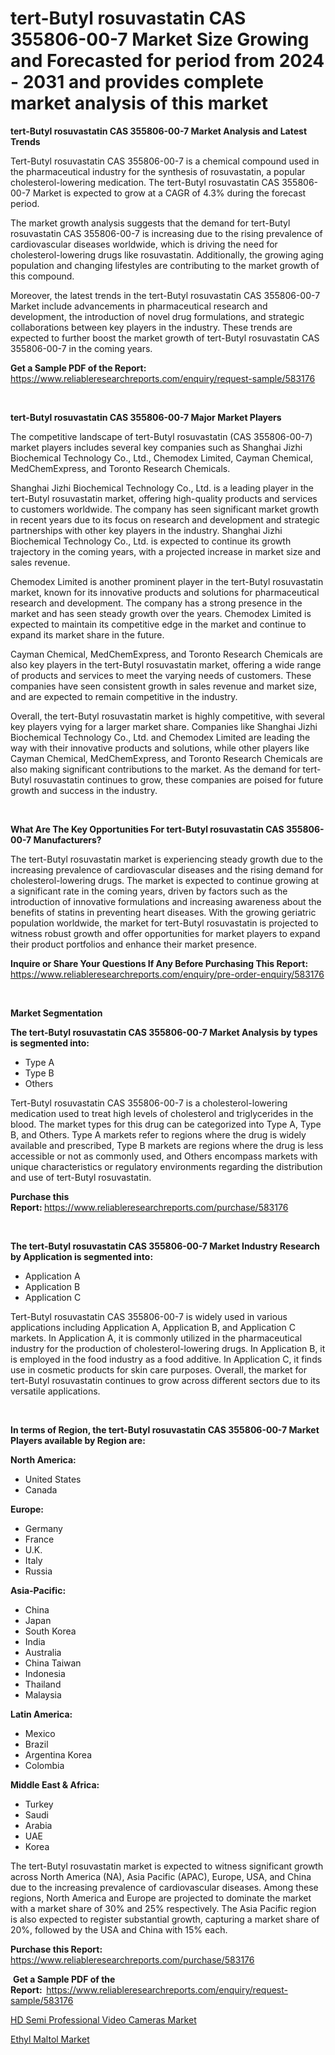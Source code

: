 <p><h1>tert-Butyl rosuvastatin CAS 355806-00-7 Market Size Growing and Forecasted for period from 2024 - 2031 and provides complete market analysis of this market</h1></p><p><strong>tert-Butyl rosuvastatin CAS 355806-00-7 Market Analysis and Latest Trends</strong></p>
<p><p>Tert-Butyl rosuvastatin CAS 355806-00-7 is a chemical compound used in the pharmaceutical industry for the synthesis of rosuvastatin, a popular cholesterol-lowering medication. The tert-Butyl rosuvastatin CAS 355806-00-7 Market is expected to grow at a CAGR of 4.3% during the forecast period. </p><p>The market growth analysis suggests that the demand for tert-Butyl rosuvastatin CAS 355806-00-7 is increasing due to the rising prevalence of cardiovascular diseases worldwide, which is driving the need for cholesterol-lowering drugs like rosuvastatin. Additionally, the growing aging population and changing lifestyles are contributing to the market growth of this compound.</p><p>Moreover, the latest trends in the tert-Butyl rosuvastatin CAS 355806-00-7 Market include advancements in pharmaceutical research and development, the introduction of novel drug formulations, and strategic collaborations between key players in the industry. These trends are expected to further boost the market growth of tert-Butyl rosuvastatin CAS 355806-00-7 in the coming years.</p></p>
<p><strong>Get a Sample PDF of the Report:&nbsp;</strong> <a href="https://www.reliableresearchreports.com/enquiry/request-sample/583176">https://www.reliableresearchreports.com/enquiry/request-sample/583176</a></p>
<p>&nbsp;</p>
<p><strong>tert-Butyl rosuvastatin CAS 355806-00-7 Major Market Players</strong></p>
<p><p>The competitive landscape of tert-Butyl rosuvastatin (CAS 355806-00-7) market players includes several key companies such as Shanghai Jizhi Biochemical Technology Co., Ltd., Chemodex Limited, Cayman Chemical, MedChemExpress, and Toronto Research Chemicals.</p><p>Shanghai Jizhi Biochemical Technology Co., Ltd. is a leading player in the tert-Butyl rosuvastatin market, offering high-quality products and services to customers worldwide. The company has seen significant market growth in recent years due to its focus on research and development and strategic partnerships with other key players in the industry. Shanghai Jizhi Biochemical Technology Co., Ltd. is expected to continue its growth trajectory in the coming years, with a projected increase in market size and sales revenue.</p><p>Chemodex Limited is another prominent player in the tert-Butyl rosuvastatin market, known for its innovative products and solutions for pharmaceutical research and development. The company has a strong presence in the market and has seen steady growth over the years. Chemodex Limited is expected to maintain its competitive edge in the market and continue to expand its market share in the future.</p><p>Cayman Chemical, MedChemExpress, and Toronto Research Chemicals are also key players in the tert-Butyl rosuvastatin market, offering a wide range of products and services to meet the varying needs of customers. These companies have seen consistent growth in sales revenue and market size, and are expected to remain competitive in the industry.</p><p>Overall, the tert-Butyl rosuvastatin market is highly competitive, with several key players vying for a larger market share. Companies like Shanghai Jizhi Biochemical Technology Co., Ltd. and Chemodex Limited are leading the way with their innovative products and solutions, while other players like Cayman Chemical, MedChemExpress, and Toronto Research Chemicals are also making significant contributions to the market. As the demand for tert-Butyl rosuvastatin continues to grow, these companies are poised for future growth and success in the industry.</p></p>
<p>&nbsp;</p>
<p><strong>What Are The Key Opportunities For tert-Butyl rosuvastatin CAS 355806-00-7 Manufacturers?</strong></p>
<p><p>The tert-Butyl rosuvastatin market is experiencing steady growth due to the increasing prevalence of cardiovascular diseases and the rising demand for cholesterol-lowering drugs. The market is expected to continue growing at a significant rate in the coming years, driven by factors such as the introduction of innovative formulations and increasing awareness about the benefits of statins in preventing heart diseases. With the growing geriatric population worldwide, the market for tert-Butyl rosuvastatin is projected to witness robust growth and offer opportunities for market players to expand their product portfolios and enhance their market presence.</p></p>
<p><strong>Inquire or Share Your Questions If Any Before Purchasing This Report:</strong> <a href="https://www.reliableresearchreports.com/enquiry/pre-order-enquiry/583176">https://www.reliableresearchreports.com/enquiry/pre-order-enquiry/583176</a></p>
<p>&nbsp;</p>
<p><strong>Market Segmentation</strong></p>
<p><strong>The tert-Butyl rosuvastatin CAS 355806-00-7 Market Analysis by types is segmented into:</strong></p>
<p><ul><li>Type A</li><li>Type B</li><li>Others</li></ul></p>
<p><p>Tert-Butyl rosuvastatin CAS 355806-00-7 is a cholesterol-lowering medication used to treat high levels of cholesterol and triglycerides in the blood. The market types for this drug can be categorized into Type A, Type B, and Others. Type A markets refer to regions where the drug is widely available and prescribed, Type B markets are regions where the drug is less accessible or not as commonly used, and Others encompass markets with unique characteristics or regulatory environments regarding the distribution and use of tert-Butyl rosuvastatin.</p></p>
<p><strong>Purchase this Report:&nbsp;</strong><a href="https://www.reliableresearchreports.com/purchase/583176">https://www.reliableresearchreports.com/purchase/583176</a></p>
<p>&nbsp;</p>
<p><strong>The tert-Butyl rosuvastatin CAS 355806-00-7 Market Industry Research by Application is segmented into:</strong></p>
<p><ul><li>Application A</li><li>Application B</li><li>Application C</li></ul></p>
<p><p>Tert-Butyl rosuvastatin CAS 355806-00-7 is widely used in various applications including Application A, Application B, and Application C markets. In Application A, it is commonly utilized in the pharmaceutical industry for the production of cholesterol-lowering drugs. In Application B, it is employed in the food industry as a food additive. In Application C, it finds use in cosmetic products for skin care purposes. Overall, the market for tert-Butyl rosuvastatin continues to grow across different sectors due to its versatile applications.</p></p>
<p>&nbsp;</p>
<p><strong>In terms of Region, the tert-Butyl rosuvastatin CAS 355806-00-7 Market Players available by Region are:</strong></p>
<p>
    <p> <strong> North America: </strong>
        <ul>
            <li>United States</li>
            <li>Canada</li>
        </ul>
        </p> 
    <p> <strong> Europe: </strong>
        <ul>
            <li>Germany</li>
            <li>France</li>
            <li>U.K.</li>
            <li>Italy</li>
            <li>Russia</li>
        </ul>
        </p> 
    <p> <strong> Asia-Pacific: </strong>
        <ul>
            <li>China</li>
            <li>Japan</li>
            <li>South Korea</li>
            <li>India</li>
            <li>Australia</li>
            <li>China Taiwan</li>
            <li>Indonesia</li>
            <li>Thailand</li>
            <li>Malaysia</li>
        </ul>
        </p> 
    <p> <strong> Latin America: </strong>
        <ul>
            <li>Mexico</li>
            <li>Brazil</li>
            <li>Argentina Korea</li>
            <li>Colombia</li>
        </ul>
        </p> 
    <p> <strong> Middle East & Africa: </strong>
        <ul>
            <li>Turkey</li>
            <li>Saudi</li>
            <li>Arabia</li>
            <li>UAE</li>
            <li>Korea</li>
        </ul>
    </p>
    </p>
<p><p>The tert-Butyl rosuvastatin market is expected to witness significant growth across North America (NA), Asia Pacific (APAC), Europe, USA, and China due to the increasing prevalence of cardiovascular diseases. Among these regions, North America and Europe are projected to dominate the market with a market share of 30% and 25% respectively. The Asia Pacific region is also expected to register substantial growth, capturing a market share of 20%, followed by the USA and China with 15% each.</p></p>
<p><strong>Purchase this Report: </strong><a href="https://www.reliableresearchreports.com/purchase/583176">https://www.reliableresearchreports.com/purchase/583176</a></p>
<p>&nbsp;<strong>Get a Sample PDF of the Report:&nbsp;&nbsp;</strong><a href="https://www.reliableresearchreports.com/enquiry/request-sample/583176">https://www.reliableresearchreports.com/enquiry/request-sample/583176</a></p>
<p><strong></strong></p>
<p><p><a href="https://github.com/prosalinda88/Market-Research-Report-List-3/blob/main/hd-semi-professional-video-cameras-market.md">HD Semi Professional Video Cameras Market</a></p><p><a href="https://github.com/globismark/Market-Research-Report-List-1/blob/main/ethyl-maltol-market.md">Ethyl Maltol Market</a></p></p>